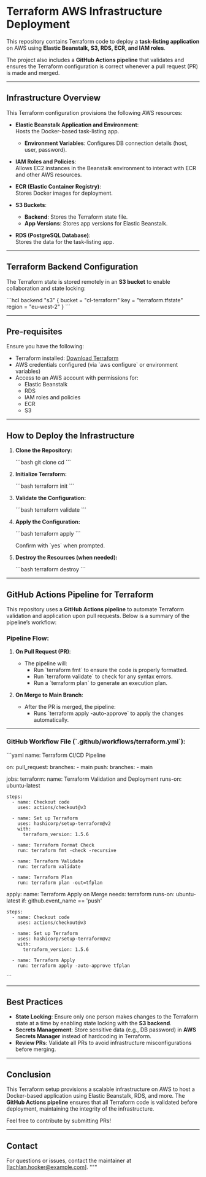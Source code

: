 # **Terraform AWS Infrastructure Deployment**

This repository contains Terraform code to deploy a **task-listing application** on AWS using **Elastic Beanstalk, S3, RDS, ECR, and IAM roles**. 

The project also includes a **GitHub Actions pipeline** that validates and ensures the Terraform configuration is correct whenever a pull request (PR) is made and merged.

---

## **Infrastructure Overview**

This Terraform configuration provisions the following AWS resources:

- **Elastic Beanstalk Application and Environment**:  
  Hosts the Docker-based task-listing app.  
  - **Environment Variables**: Configures DB connection details (host, user, password).

- **IAM Roles and Policies**:  
  Allows EC2 instances in the Beanstalk environment to interact with ECR and other AWS resources.  

- **ECR (Elastic Container Registry)**:  
  Stores Docker images for deployment.  

- **S3 Buckets**:  
  - **Backend**: Stores the Terraform state file.  
  - **App Versions**: Stores app versions for Elastic Beanstalk.

- **RDS (PostgreSQL Database)**:  
  Stores the data for the task-listing app.

---

## **Terraform Backend Configuration**

The Terraform state is stored remotely in an **S3 bucket** to enable collaboration and state locking:

\`\`\`hcl
backend "s3" {
  bucket = "cl-terraform"
  key    = "terraform.tfstate"
  region = "eu-west-2"
}
\`\`\`

---

## **Pre-requisites**

Ensure you have the following:

- Terraform installed: [Download Terraform](https://www.terraform.io/downloads)
- AWS credentials configured (via \`aws configure\` or environment variables)
- Access to an AWS account with permissions for:
  - Elastic Beanstalk
  - RDS
  - IAM roles and policies
  - ECR
  - S3

---

## **How to Deploy the Infrastructure**

1. **Clone the Repository:**

   \`\`\`bash
   git clone <repo-url>
   cd <repo-folder>
   \`\`\`

2. **Initialize Terraform:**

   \`\`\`bash
   terraform init
   \`\`\`

3. **Validate the Configuration:**

   \`\`\`bash
   terraform validate
   \`\`\`

4. **Apply the Configuration:**

   \`\`\`bash
   terraform apply
   \`\`\`

   Confirm with \`yes\` when prompted.

5. **Destroy the Resources (when needed):**

   \`\`\`bash
   terraform destroy
   \`\`\`

---

## **GitHub Actions Pipeline for Terraform**

This repository uses a **GitHub Actions pipeline** to automate Terraform validation and application upon pull requests. Below is a summary of the pipeline’s workflow:

### **Pipeline Flow**:

1. **On Pull Request (PR)**:
   - The pipeline will:
     - Run \`terraform fmt\` to ensure the code is properly formatted.
     - Run \`terraform validate\` to check for any syntax errors.
     - Run a \`terraform plan\` to generate an execution plan.

2. **On Merge to Main Branch**:
   - After the PR is merged, the pipeline:
     - Runs \`terraform apply -auto-approve\` to apply the changes automatically.

---

### **GitHub Workflow File (\`.github/workflows/terraform.yml\`):**

\`\`\`yaml
name: Terraform CI/CD Pipeline

on:
  pull_request:
    branches:
      - main
  push:
    branches:
      - main

jobs:
  terraform:
    name: Terraform Validation and Deployment
    runs-on: ubuntu-latest

    steps:
      - name: Checkout code
        uses: actions/checkout@v3

      - name: Set up Terraform
        uses: hashicorp/setup-terraform@v2
        with:
          terraform_version: 1.5.6

      - name: Terraform Format Check
        run: terraform fmt -check -recursive

      - name: Terraform Validate
        run: terraform validate

      - name: Terraform Plan
        run: terraform plan -out=tfplan

  apply:
    name: Terraform Apply on Merge
    needs: terraform
    runs-on: ubuntu-latest
    if: github.event_name == 'push'

    steps:
      - name: Checkout code
        uses: actions/checkout@v3

      - name: Set up Terraform
        uses: hashicorp/setup-terraform@v2
        with:
          terraform_version: 1.5.6

      - name: Terraform Apply
        run: terraform apply -auto-approve tfplan
\`\`\`

---

## **Best Practices**

- **State Locking**: Ensure only one person makes changes to the Terraform state at a time by enabling state locking with the **S3 backend**.
- **Secrets Management**: Store sensitive data (e.g., DB password) in **AWS Secrets Manager** instead of hardcoding in Terraform.
- **Review PRs**: Validate all PRs to avoid infrastructure misconfigurations before merging.

---

## **Conclusion**

This Terraform setup provisions a scalable infrastructure on AWS to host a Docker-based application using Elastic Beanstalk, RDS, and more. The **GitHub Actions pipeline** ensures that all Terraform code is validated before deployment, maintaining the integrity of the infrastructure.

Feel free to contribute by submitting PRs!

---

## **Contact**

For questions or issues, contact the maintainer at [lachlan.hooker@example.com].
"""
